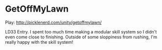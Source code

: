 # GetOffMyLawn
Play: http://picklenerd.com/unity/getoffmylawn/

LD33 Entry.  I spent too much time making a modular skill system so I didn't even come close to finishing.
Outside of some sloppiness from rushing, I'm really happy with the skill system!  
